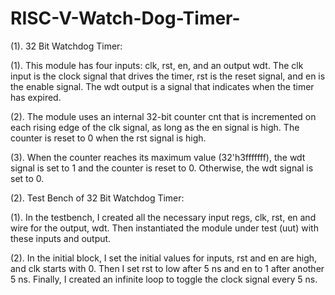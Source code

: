# RISC-V-Watch-Dog-Timer-

(1). 32 Bit Watchdog Timer:

(1). This module has four inputs: clk, rst, en, and an output wdt. The clk input is the clock signal that drives the timer, rst is the reset signal, and en is the enable signal. The wdt output is a signal that indicates when the timer has expired.

(2). The module uses an internal 32-bit counter cnt that is incremented on each rising edge of the clk signal, as long as the en signal is high. The counter is reset to 0 when the rst signal is high.

(3). When the counter reaches its maximum value (32'h3fffffff), the wdt signal is set to 1 and the counter is reset to 0. Otherwise, the wdt signal is set to 0.

(2). Test Bench of 32 Bit Watchdog Timer:

(1). In the testbench, I created all the necessary input regs, clk, rst, en and wire for the output, wdt. Then instantiated the module under test (uut) with these inputs and output.

(2). In the initial block, I set the initial values for inputs, rst and en are high, and clk starts with 0. Then I set rst to low after 5 ns and en to 1 after another 5 ns. Finally, I created an infinite loop to toggle the clock signal every 5 ns.

